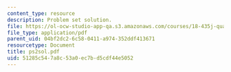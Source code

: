 ```yaml
---
content_type: resource
description: Problem set solution.
file: https://ol-ocw-studio-app-qa.s3.amazonaws.com/courses/18-435j-quantum-computation-fall-2003/51285c547a8c53a0ec7bd5cdf44e5052_ps2sol.pdf
file_type: application/pdf
parent_uid: 04bf2dc2-6c58-0411-a974-352ddf413671
resourcetype: Document
title: ps2sol.pdf
uid: 51285c54-7a8c-53a0-ec7b-d5cdf44e5052
---
```

